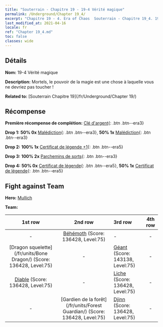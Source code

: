 ```yaml
---
title: "Souterrain - Chapitre 19 - 19-4 Vérité magique"
permalink: /Underground/Chapter 19_4/
excerpt: "Chapitre 19 - 4. Era of Chaos  Souterrain - Chapitre 19_4. 19-4 Vérité magique"
last_modified_at: 2021-04-16
locale: fr
ref: "Chapter 19_4.md"
toc: false
classes: wide
---
```


## Détails

 **Nom:** 19-4 Vérité magique

 **Description:** Mortels, le pouvoir de la magie est une chose à laquelle vous ne devriez pas toucher !

 **Related to:** [Souterrain Chapitre 19](/fr/Underground/Chapter 19/)

## Récompense

 **Première récompense de complétion:** [Clé d'argent](/fr/Items/con_693/){: .btn .btn--era3}

 **Drop 1:** **50% 0x** [Malédiction](/fr/Items/her_410/){: .btn .btn--era3}, **50% 1x** [Malédiction](/fr/Items/her_410/){: .btn .btn--era3}

 **Drop 2:** **100% 1x** [Certificat de légende +1](/fr/Items/mat_74/){: .btn .btn--era5}

 **Drop 3:** **100% 2x** [Parchemins de sorts](/fr/Items/con_694/){: .btn .btn--era3}

 **Drop 4:** **50% 0x** [Certificat de légende](/fr/Items/mat_67/){: .btn .btn--era5}, **50% 1x** [Certificat de légende](/fr/Items/mat_67/){: .btn .btn--era5}


## Fight against Team
 **Hero:** [Mullich](/fr/heroes/Mullich/)

 **Team:**


  | 1st row | 2nd row | 3rd row | 4th row |
  |:----:|:----:|:----|:----:|
  | - | [Béhémoth](/fr/units/Behemoth/) (Score: 136428, Level:75)  | - | - |
  | [Dragon squelette](/fr/units/Bone Dragon/) (Score: 136428, Level:75)  | - | [Géant](/fr/units/Giant/) (Score: 143138, Level:75)  | - |
  | [Diable](/fr/units/Devil/) (Score: 136428, Level:75)  | - | [Liche](/fr/units/Lich/) (Score: 136428, Level:75)  | - |
  | - | [Gardien de la forêt](/fr/units/Forest Guardian/) (Score: 136428, Level:75)  | [Djinn](/fr/units/Genie/) (Score: 136428, Level:75)  | - |


